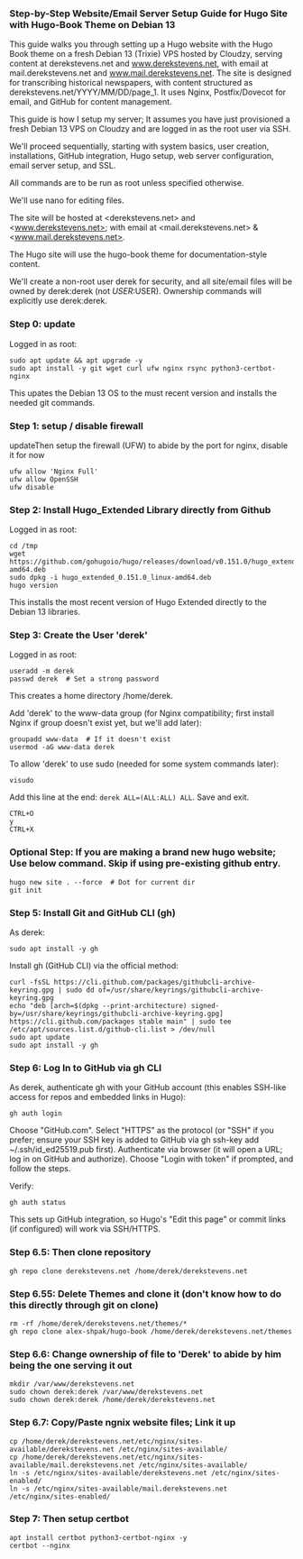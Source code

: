 ### Step-by-Step Website/Email Server Setup Guide for Hugo Site with Hugo-Book Theme on Debian 13

This guide walks you through setting up a Hugo website with the Hugo Book theme on a fresh Debian 13 (Trixie) VPS hosted by Cloudzy, serving content at derekstevens.net and www.derekstevens.net, with email at mail.derekstevens.net and www.mail.derekstevens.net. The site is designed for transcribing historical newspapers, with content structured as derekstevens.net/YYYY/MM/DD/page_1. It uses Nginx, Postfix/Dovecot for email, and GitHub for content management.

This guide is how I setup my server; It assumes you have just provisioned a fresh Debian 13 VPS on Cloudzy and are logged in as the root user via SSH. 

We'll proceed sequentially, starting with system basics, user creation, installations, GitHub integration, Hugo setup, web server configuration, email server setup, and SSL. 

All commands are to be run as root unless specified otherwise. 

We'll use nano for editing files. 

The site will be hosted at <derekstevens.net> and <www.derekstevens.net>;
with email at <mail.derekstevens.net> & <www.mail.derekstevens.net>. 

The Hugo site will use the hugo-book theme for documentation-style content.

We'll create a non-root user derek for security, and all site/email files will be owned by derek:derek (not $USER:$USER). Ownership commands will explicitly use derek:derek.

### Step 0: update
Logged in as root:
```
sudo apt update && apt upgrade -y
sudo apt install -y git wget curl ufw nginx rsync python3-certbot-nginx
```
This upates the Debian 13 OS to the must recent version and installs the needed git commands.

### Step 1: setup / disable firewall 
updateThen setup the firewall (UFW) to abide by the port for nginx, disable it for now
```
ufw allow 'Nginx Full'
ufw allow OpenSSH
ufw disable
```

### Step 2: Install Hugo_Extended Library directly from Github
Logged in as root:
```
cd /tmp
wget https://github.com/gohugoio/hugo/releases/download/v0.151.0/hugo_extended_0.151.0_linux-amd64.deb
sudo dpkg -i hugo_extended_0.151.0_linux-amd64.deb
hugo version
```
This installs the most recent version of Hugo Extended directly to the Debian 13 libraries.

### Step 3: Create the User 'derek'
Logged in as root:
```
useradd -m derek
passwd derek  # Set a strong password
```
This creates a home directory /home/derek.

Add 'derek' to the www-data group (for Nginx compatibility; first install Nginx if group doesn't exist yet, but we'll add later):
```
groupadd www-data  # If it doesn't exist
usermod -aG www-data derek
```
To allow 'derek' to use sudo (needed for some system commands later):
```
visudo
```
Add this line at the end: `derek ALL=(ALL:ALL) ALL`. Save and exit.

```
CTRL+O
y
CTRL+X
```



### Optional Step: If you are making a brand new hugo website; Use below command. Skip if using pre-existing github entry.
```
hugo new site . --force  # Dot for current dir
git init
```


### Step 5: Install Git and GitHub CLI (gh)
As derek:
```
sudo apt install -y gh
```
Install gh (GitHub CLI) via the official method:
```
curl -fsSL https://cli.github.com/packages/githubcli-archive-keyring.gpg | sudo dd of=/usr/share/keyrings/githubcli-archive-keyring.gpg
echo "deb [arch=$(dpkg --print-architecture) signed-by=/usr/share/keyrings/githubcli-archive-keyring.gpg] https://cli.github.com/packages stable main" | sudo tee /etc/apt/sources.list.d/github-cli.list > /dev/null
sudo apt update
sudo apt install -y gh
```
### Step 6: Log In to GitHub via gh CLI
As derek, authenticate gh with your GitHub account (this enables SSH-like access for repos and embedded links in Hugo):
```
gh auth login
```

Choose "GitHub.com".
Select "HTTPS" as the protocol (or "SSH" if you prefer; ensure your SSH key is added to GitHub via gh ssh-key add ~/.ssh/id_ed25519.pub first).
Authenticate via browser (it will open a URL; log in on GitHub and authorize).
Choose "Login with token" if prompted, and follow the steps.

Verify:
```
gh auth status
```
This sets up GitHub integration, so Hugo's "Edit this page" or commit links (if configured) will work via SSH/HTTPS.

### Step 6.5: Then clone repository
```
gh repo clone derekstevens.net /home/derek/derekstevens.net
```

### Step 6.55: Delete Themes and clone it (don't know how to do this directly through git on clone)
```
rm -rf /home/derek/derekstevens.net/themes/*
gh repo clone alex-shpak/hugo-book /home/derek/derekstevens.net/themes
```

### Step 6.6: Change ownership of file to 'Derek' to abide by him being the one serving it out 
```
mkdir /var/www/derekstevens.net
sudo chown derek:derek /var/www/derekstevens.net
sudo chown derek:derek /home/derek/derekstevens.net
```

### Step 6.7: Copy/Paste ngnix website files; Link it up
```
cp /home/derek/derekstevens.net/etc/nginx/sites-available/derekstevens.net /etc/nginx/sites-available/
cp /home/derek/derekstevens.net/etc/nginx/sites-available/mail.derekstevens.net /etc/nginx/sites-available/
ln -s /etc/nginx/sites-available/derekstevens.net /etc/nginx/sites-enabled/
ln -s /etc/nginx/sites-available/mail.derekstevens.net /etc/nginx/sites-enabled/
```

### Step 7: Then setup certbot
```
apt install certbot python3-certbot-nginx -y
certbot --nginx
```














